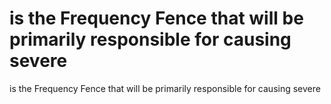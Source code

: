 # is the Frequency Fence that will be primarily responsible for causing severe

is the Frequency Fence that will be primarily responsible for causing severe